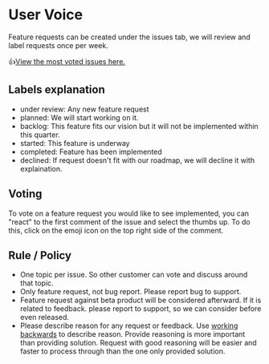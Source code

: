 # User Voice

Feature requests can be created under the issues tab, we will review and label requests once per week.

:thumbsup:[View the most voted issues here.](https://github.com/DeskDirector/UserVoice/issues?q=is%3Aissue+is%3Aopen+sort%3Areactions-%2B1-desc)

## Labels explanation

* under review: Any new feature request
* planned: We will start working on it.
* backlog: This feature fits our vision but it will not be implemented within this quarter.
* started: This feature is underway
* completed: Feature has been implemented
* declined: If request doesn't fit with our roadmap, we will decline it with explaination.

## Voting
To vote on a feature request you would like to see implemented, you can "react" to the first comment of the issue and select the thumbs up. To do this, click on the emoji icon on the top right side of the comment.

## Rule / Policy

* One topic per issue. So other customer can vote and discuss around that topic.
* Only feature request, not bug report. Please report bug to support.
* Feature request against beta product will be considered afterward. If it is related to feedback. please report to support, so we can consider before even released.
* Please describe reason for any request or feedback. Use [working backwards](https://www.allthingsdistributed.com/2006/11/working_backwards.html) to describe reason. Provide reasoning is more important than providing solution. Request with good reasoning will be easier and faster to process through than the one only provided solution.
